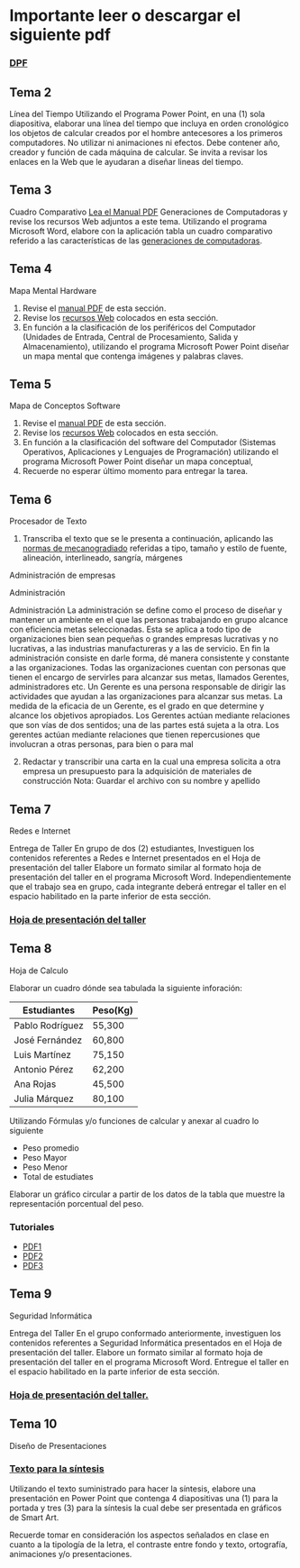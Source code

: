 # Importante leer o descargar el siguiente pdf 
### [DPF](https://github.com/alingerth/Trimestre-2-Tarea/raw/master/Recursos/Instroduccion%20a%20la%20computaci%C3%B3n.pdf)

## Tema 2

Línea del Tiempo
Utilizando el Programa Power Point, en una (1) sola diapositiva, elaborar una línea del tiempo que incluya en orden cronológico los objetos de calcular creados por el hombre antecesores a los primeros computadores.
No utilizar ni animaciones ni efectos.
Debe contener año, creador y función de cada máquina de calcular.
Se invita a revisar los enlaces en la Web que le ayudaran a diseñar lineas del tiempo.


## Tema 3

Cuadro Comparativo
[Lea el Manual PDF](https://github.com/alingerth/Trimestre-2-Tarea/raw/master/Recursos/Tema%203/Generaciones%20%20del%20Computador%20Mayo%202015.pdf) Generaciones de Computadoras y revise los recursos Web adjuntos a este tema.
Utilizando el programa Microsoft Word, elabore con la aplicación tabla  un cuadro comparativo referido a las características de las [generaciones de computadoras](https://github.com/alingerth/Trimestre-2-Tarea/blob/master/Recursos/Tema%203/Generaciones%20de%20Computadoras.md).

## Tema 4

Mapa Mental Hardware
1. Revise el [manual PDF](https://github.com/alingerth/Trimestre-2-Tarea/raw/master/Recursos/Tema%204/Hardware%20.pdf) de esta sección.
2. Revise los [recursos Web](https://www.profesionalreview.com/hardware/) colocados en esta sección.
3. En función a la clasificación de los periféricos del Computador (Unidades de Entrada, Central de Procesamiento, Salida y Almacenamiento), utilizando el programa Microsoft Power Point diseñar un mapa mental que contenga imágenes y palabras claves.

## Tema 5

Mapa de Conceptos Software
1. Revise el [manual PDF](https://github.com/alingerth/Trimestre-2-Tarea/raw/master/Recursos/Tema%205/Sofwtare.pdf) de esta sección.
2. Revise los [recursos Web](https://github.com/alingerth/Trimestre-2-Tarea/blob/master/Recursos/Tema%205/Software.md) colocados en esta sección.
3. En función a la clasificación del software  del Computador (Sistemas Operativos, Aplicaciones y Lenguajes de Programación) utilizando el programa Microsoft Power Point diseñar un mapa conceptual,
4. Recuerde no esperar último momento para entregar la tarea.

## Tema 6

Procesador de Texto
1. Transcriba el texto que se le presenta a continuación, aplicando las [normas de mecanogradiado](https://github.com/alingerth/Trimestre-2-Tarea/blob/master/Recursos/Tema%206/Normas%20de%20mecanografiado%20e%20Impresi%C3%B3n.pdf) referidas a tipo, tamaño y estilo de fuente, alineación, interlineado, sangría, márgenes

Administración de empresas

Administración

Administración La administración se define como el proceso de diseñar y mantener un ambiente en el que las personas trabajando en grupo alcance con eficiencia metas seleccionadas. Esta se aplica a todo tipo de organizaciones bien sean pequeñas o grandes empresas lucrativas y no lucrativas, a las industrias manufactureras y a las de servicio. En fin la administración consiste en darle forma, dé manera consistente y constante a las organizaciones. Todas las organizaciones cuentan con personas que tienen el encargo de servirles para alcanzar sus metas, llamados Gerentes, administradores etc. Un Gerente es una persona responsable de dirigir las actividades que ayudan a las organizaciones para alcanzar sus metas. La medida de la eficacia de un Gerente, es el grado en que determine y alcance los objetivos apropiados. Los Gerentes actúan mediante relaciones que son vías de dos sentidos; una de las partes está sujeta a la otra. Los gerentes actúan mediante relaciones que tienen repercusiones que involucran a otras personas, para bien o para mal

2. Redactar y transcribir una carta en la cual una empresa solicita a otra empresa un presupuesto para la adquisición de materiales de construcción
Nota: Guardar el archivo con su nombre y apellido

## Tema 7

Redes e Internet

Entrega de Taller
En grupo de dos (2) estudiantes, Investiguen los contenidos referentes a Redes e Internet presentados en el Hoja de presentación del taller
Elabore un formato similar al formato hoja de presentación del taller en el programa Microsoft Word.
Independientemente que el trabajo sea en grupo, cada integrante deberá entregar el taller en el espacio habilitado en la parte inferior de esta sección.
### [Hoja de presentación del taller](https://github.com/alingerth/Trimestre-2-Tarea/raw/master/Recursos/Tema%207/hoja%20de%20presentaci%C3%B3n%20taller%20redes%20e%20internet.pdf)

## Tema 8

Hoja de Calculo

Elaborar un cuadro dónde sea tabulada la siguiente inforación:

Estudiantes  |  Peso(Kg) 
------------ | -------------
Pablo Rodríguez  |   55,300 
José Fernández   |   60,800 
Luis Martínez    |   75,150 
Antonio Pérez    |   62,200 
Ana Rojas        |   45,500
Julia Márquez    |   80,100

Utilizando Fórmulas y/o funciones de calcular y anexar al cuadro lo siguiente

- Peso promedio
- Peso Mayor
- Peso Menor
- Total de estudiates

Elaborar un gráfico circular a partir de los datos de la tabla que muestre la representación porcentual del peso.

### Tutoriales
- [PDF1](https://github.com/alingerth/Trimestre-2-Tarea/raw/master/Recursos/Tema%208/Excel%201.pdf)
- [PDF2](https://github.com/alingerth/Trimestre-2-Tarea/raw/master/Recursos/Tema%208/Excel%202.pdf)
- [PDF3](https://github.com/alingerth/Trimestre-2-Tarea/raw/master/Recursos/Tema%208/Excel%203.pdf)

## Tema 9

Seguridad Informática

Entrega del Taller
En el  grupo conformado anteriormente, investiguen los contenidos referentes a Seguridad Informática presentados en el Hoja de presentación del taller.
Elabore un formato similar al formato hoja de presentación del taller en el programa Microsoft Word.
Entregue el taller en el espacio habilitado en la parte inferior de esta sección.
### [Hoja de presentación del taller.](https://github.com/alingerth/Trimestre-2-Tarea/raw/master/Recursos/Tema%209/Taller%20Seguridad%20Inform%C3%A1tica.pdf)

## Tema 10

Diseño de Presentaciones
### [Texto para la síntesis](https://github.com/alingerth/Trimestre-2-Tarea/blob/master/Recursos/Tema%2010/Texto%20para%20hacer%20s%C3%ADntesis.md)
Utilizando el texto suministrado para hacer la síntesis, elabore una presentación en Power Point que contenga 4 diapositivas una (1) para la portada y tres (3) para la síntesis la cual debe ser presentada en gráficos de Smart Art.

Recuerde tomar en consideración los aspectos señalados en clase en cuanto a la tipología de la letra, el contraste entre fondo y texto, ortografía, animaciones y/o presentaciones.

